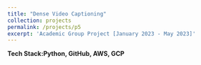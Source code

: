 ```yaml
---
title: "Dense Video Captioning"
collection: projects
permalink: /projects/p5
excerpt: 'Academic Group Project [January 2023 - May 2023]'
---
```


<b>Tech Stack:Python, GitHub, AWS, GCP</b> 
<br>